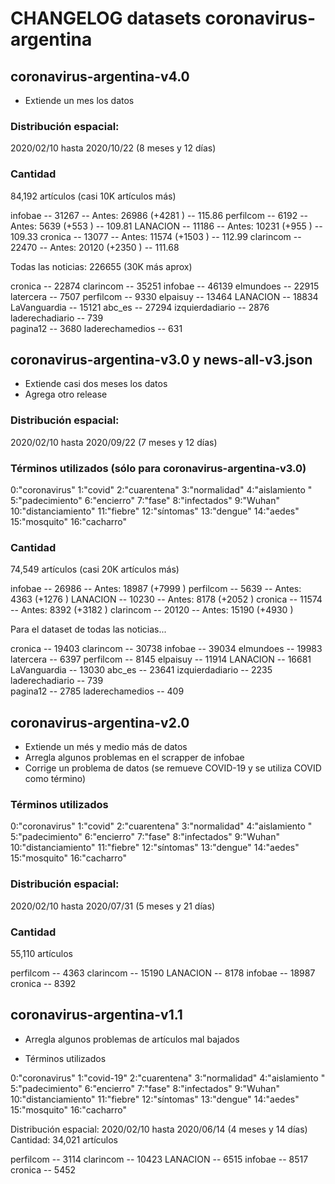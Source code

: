 # CHANGELOG datasets coronavirus-argentina

## coronavirus-argentina-v4.0

- Extiende un mes los datos 


### Distribución espacial:

2020/02/10 hasta 2020/10/22 (8 meses y 12 días)


### Cantidad

84,192 artículos (casi 10K artículos más)


infobae    -- 31267 -- Antes: 26986 (+4281 ) -- 115.86
perfilcom  -- 6192  -- Antes: 5639  (+553  ) -- 109.81
LANACION   -- 11186 -- Antes: 10231 (+955  ) -- 109.33
cronica    -- 13077 -- Antes: 11574 (+1503 ) -- 112.99
clarincom  -- 22470 -- Antes: 20120 (+2350 ) -- 111.68

Todas las noticias: 226655 (30K más aprox)

cronica         -- 22874
clarincom       -- 35251
infobae         -- 46139
elmundoes       -- 22915
latercera       -- 7507 
perfilcom       -- 9330 
elpaisuy        -- 13464
LANACION        -- 18834
LaVanguardia    -- 15121
abc_es          -- 27294
izquierdadiario -- 2876 
laderechadiario -- 739  
pagina12        -- 3680 
laderechamedios -- 631

## coronavirus-argentina-v3.0 y news-all-v3.json

- Extiende casi dos meses los datos
- Agrega otro release


### Distribución espacial:

2020/02/10 hasta 2020/09/22 (7 meses y 12 días)

### Términos utilizados (sólo para coronavirus-argentina-v3.0)

0:"coronavirus"
1:"covid"
2:"cuarentena"
3:"normalidad"
4:"aislamiento "
5:"padecimiento"
6:"encierro"
7:"fase"
8:"infectados"
9:"Wuhan"
10:"distanciamiento"
11:"fiebre"
12:"síntomas"
13:"dengue"
14:"aedes"
15:"mosquito"
16:"cacharro"

### Cantidad

74,549 artículos (casi 20K artículos más)

infobae    -- 26986 -- Antes: 18987 (+7999 )
perfilcom  -- 5639  -- Antes: 4363  (+1276 )
LANACION   -- 10230 -- Antes: 8178  (+2052 )
cronica    -- 11574 -- Antes: 8392  (+3182 )
clarincom  -- 20120 -- Antes: 15190 (+4930 )

Para el dataset de todas las noticias...


cronica         -- 19403
clarincom       -- 30738
infobae         -- 39034
elmundoes       -- 19983
latercera       -- 6397
perfilcom       -- 8145
elpaisuy        -- 11914
LANACION        -- 16681
LaVanguardia    -- 13030
abc_es          -- 23641
izquierdadiario -- 2235
laderechadiario -- 739  
pagina12        -- 2785
laderechamedios -- 409  

## coronavirus-argentina-v2.0

- Extiende un més y medio más de datos
- Arregla algunos problemas en el scrapper de infobae
- Corrige un problema de datos (se remueve COVID-19 y se utiliza COVID como término)


### Términos utilizados

0:"coronavirus"
1:"covid"
2:"cuarentena"
3:"normalidad"
4:"aislamiento "
5:"padecimiento"
6:"encierro"
7:"fase"
8:"infectados"
9:"Wuhan"
10:"distanciamiento"
11:"fiebre"
12:"síntomas"
13:"dengue"
14:"aedes"
15:"mosquito"
16:"cacharro"



### Distribución espacial:

2020/02/10 hasta 2020/07/31 (5 meses y 21 días)
### Cantidad

55,110 artículos

perfilcom  -- 4363
clarincom  -- 15190
LANACION   -- 8178
infobae    -- 18987
cronica    -- 8392




## coronavirus-argentina-v1.1

- Arregla algunos problemas de artículos mal bajados

- Términos utilizados

0:"coronavirus"
1:"covid-19"
2:"cuarentena"
3:"normalidad"
4:"aislamiento "
5:"padecimiento"
6:"encierro"
7:"fase"
8:"infectados"
9:"Wuhan"
10:"distanciamiento"
11:"fiebre"
12:"síntomas"
13:"dengue"
14:"aedes"
15:"mosquito"
16:"cacharro"


Distribución espacial: 2020/02/10 hasta 2020/06/14 (4 meses y 14 días)
Cantidad: 34,021 artículos

perfilcom  -- 3114
clarincom  -- 10423
LANACION   -- 6515
infobae    -- 8517
cronica    -- 5452
